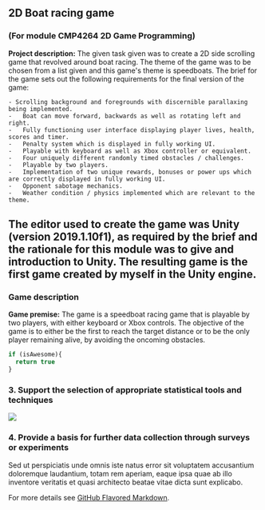 ## 2D Boat racing game
### (For module CMP4264 2D Game Programming)

**Project description:** The given task given was to create a 2D side scrolling game that revolved around boat racing. The theme of the game was to be chosen from a list given and this game's theme is speedboats. The brief for the game sets out the following requirements for the final version of the game:
```
- Scrolling background and foregrounds with discernible parallaxing being implemented.
-	Boat can move forward, backwards as well as rotating left and right.
-	Fully functioning user interface displaying player lives, health, scores and timer.
-	Penalty system which is displayed in fully working UI.
-	Playable with keyboard as well as Xbox controller or equivalent.
-	Four uniquely different randomly timed obstacles / challenges.
-	Playable by two players.
-	Implementation of two unique rewards, bonuses or power ups which are correctly displayed in fully working UI.
-	Opponent sabotage mechanics.
-	Weather condition / physics implemented which are relevant to the theme.
```
The editor used to create the game was Unity (version 2019.1.10f1), as required by the brief and the rationale for this module was to give and introduction to Unity.
The resulting game is the first game created by myself in the Unity engine.
---
### Game description

**Game premise:** The game is a speedboat racing game that is playable by two players, with either keyboard or Xbox controls. The objective of the game is to either be the first to reach the target distance or to be the only player remaining alive, by avoiding the oncoming obstacles.

```javascript
if (isAwesome){
  return true
}
```

### 3. Support the selection of appropriate statistical tools and techniques

<img src="images/dummy_thumbnail.jpg?raw=true"/>

### 4. Provide a basis for further data collection through surveys or experiments

Sed ut perspiciatis unde omnis iste natus error sit voluptatem accusantium doloremque laudantium, totam rem aperiam, eaque ipsa quae ab illo inventore veritatis et quasi architecto beatae vitae dicta sunt explicabo.

For more details see [GitHub Flavored Markdown](https://guides.github.com/features/mastering-markdown/).
